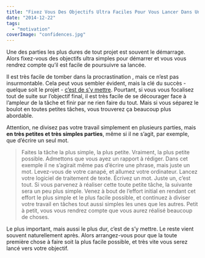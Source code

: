 ```yaml
---
title: "Fixez Vous Des Objectifs Ultra Faciles Pour Vous Lancer Dans Un Projet"
date: "2014-12-22"
tags:
  - "motivation"
coverImage: "confidences.jpg"
---
```


Une des parties les plus dures de tout projet est souvent le démarrage. Alors fixez-vous des objectifs ultra simples pour démarrer et vous vous rendrez compte qu’il est facile de poursuivre sa lancée.<!--more-->

Il est très facile de tomber dans la procrastination , mais ce n’est pas insurmontable. Cela peut vous sembler évident, mais la clé du succès - quelque soit le projet - [c’est de s’y mettre](/la-cle-cest-de-sy-mettre/). Pourtant, si vous vous focalisez tout de suite sur l’objectif final, il est très facile de se décourager face à l’ampleur de la tâche et finir par ne rien faire du tout. Mais si vous séparez le boulot en toutes petites tâches, vous trouverez ça beaucoup plus abordable.

Attention, ne divisez pas votre travail simplement en plusieurs parties, mais **en très petites et très simples parties**, même si il ne s’agit, par exemple, que d’écrire un seul mot.

> Faites la tâche la plus simple, la plus petite. Vraiment, la plus petite possible. Admettons que vous ayez un rapport à rédiger. Dans cet exemple il ne s’agirait même pas d’écrire une phrase, mais juste un mot. Levez-vous de votre canapé, et allumez votre ordinateur. Lancez votre logiciel de traitement de texte. Écrivez un mot. Juste un, c’est tout. Si vous parvenez à réaliser cette toute petite tâche, la suivante sera un peu plus simple. Venez à bout de l’effort initial en rendant cet effort le plus simple et le plus facile possible, et continuez à diviser votre travail en tâches tout aussi simples les unes que les autres. Petit à petit, vous vous rendrez compte que vous aurez réalisé beaucoup de choses.

Le plus important, mais aussi le plus dur, c’est de s’y mettre. Le reste vient souvent naturellement après. Alors arrangez-vous pour que la toute première chose à faire soit la plus facile possible, et très vite vous serez lancé vers votre objectif.
